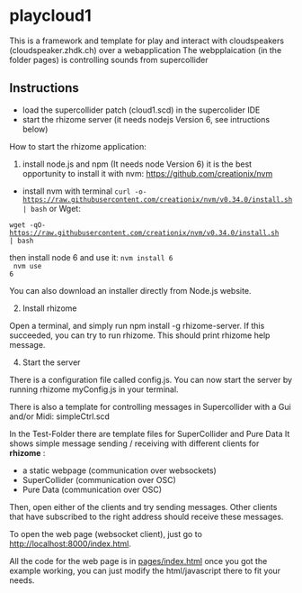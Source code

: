 # playcloud1

This is a framework and template for play and interact with cloudspeakers (cloudspeaker.zhdk.ch) over a webapplication
The webpplaication (in the folder pages) is controlling sounds from supercollider

Instructions
--------------

- load the supercollider patch (cloud1.scd) in the supercolider IDE
- start the rhizome server (it needs nodejs Version 6, see intructions below)





How to start the rhizome application:

1. install node.js and npm (It needs node Version 6) 
it is the best opportunity to install it with nvm: https://github.com/creationix/nvm
- install nvm with terminal
<code>curl -o- https://raw.githubusercontent.com/creationix/nvm/v0.34.0/install.sh | bash</code>
or Wget:

<code>wget -qO- https://raw.githubusercontent.com/creationix/nvm/v0.34.0/install.sh | bash</code>

then install node 6 and use it:
<code>nvm install 6<br/>
	nvm use 6</code>
	
You can also download an installer directly from Node.js website.

2) Install rhizome

Open a terminal, and simply run npm install -g rhizome-server. If this succeeded, you can try to run rhizome. This should print rhizome help message.

4) Start the server

There is a configuration file called config.js. You can now start the server by running rhizome myConfig.js in your terminal.

There is also a template for controlling messages in Supercollider with a Gui and/or Midi:
simpleCtrl.scd
	

In the Test-Folder there are template files for SuperCollider and Pure Data
It shows simple message sending / receiving with different clients for **rhizome** :

- a static webpage (communication over websockets)
- SuperCollider (communication over OSC)
- Pure Data (communication over OSC)



Then, open either of the clients and try sending messages. Other clients that have subscribed to the right address should receive these messages.

To open the web page (websocket client), just go to [http://localhost:8000/index.html](http://localhost:8000/index.html).

All the code for the web page is in [pages/index.html](https://github.com/sebpiq/rhizome/blob/master/examples/base/pages/index.html) once you got the example working, you can just modify the html/javascript there to fit your needs.
